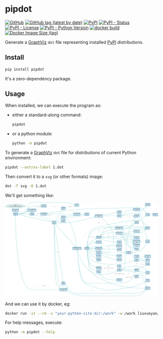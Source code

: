 # pipdot

[![GitHub](https://img.shields.io/github/license/tanbro/pipdot)](https://github.com/tanbro/pipdot)
[![GitHub tag (latest by date)](https://img.shields.io/github/v/tag/tanbro/pipdot)](https://github.com/tanbro/pipdot/tags)
[![PyPI](https://img.shields.io/pypi/v/pipdot)](https://pypi.org/project/pipdot/)
[![PyPI - Status](https://img.shields.io/pypi/status/pipdot)](https://pypi.org/project/pipdot/)
[![PyPI - License](https://img.shields.io/pypi/l/pipdot)](https://pypi.org/project/pipdot/)
[![PyPI - Python Version](https://img.shields.io/pypi/pyversions/pipdot)](https://pypi.org/project/pipdot/)
[![docker build](https://github.com/tanbro/pipdot/actions/workflows/docker-build.yml/badge.svg)](https://github.com/tanbro/pipdot/actions/workflows/docker-build.yml)
[![Docker Image Size (tag)](https://img.shields.io/docker/image-size/liuxueyan/pipdot/latest)](https://hub.docker.com/repository/docker/liuxueyan/pipdot)

Generate a [GraphViz][] `dot` file representing installed [PyPI][] distributions.

## Install

```bash
pip install pipdot
```

It's a zero-dependency package.

## Usage

When installed, we can execute the program as:

- either a standard-along command:

  ```bash
  pipdot
  ```

- or a python module:

  ```bash
  python -m pipdot
  ```

To generate a [GraphViz][] `dot` file for distributions of current Python environment:

```bash
pipdot --extras-label 1.dot
```

Then convert it to a `svg` (or other formats) image:

```bash
dot -T svg -O 1.dot
```

We'll get something like:

![assets/1.dot.svg](assets/1.dot.svg)

And we can use it by docker, eg:

```bash
docker run -it --rm -v "your-python-site-dir:/work" -w /work liuxueyan/pipdot -p .
```

For help messages, execute:

```bash
python -m pipdot --help
```

[PyPI]: https://pypi.org/
[pip]: https://pip.pypa.io/
[GraphViz]: https://graphviz.org/
